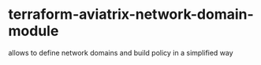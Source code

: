 # terraform-aviatrix-network-domain-module
allows to define network domains and build policy in a simplified way
